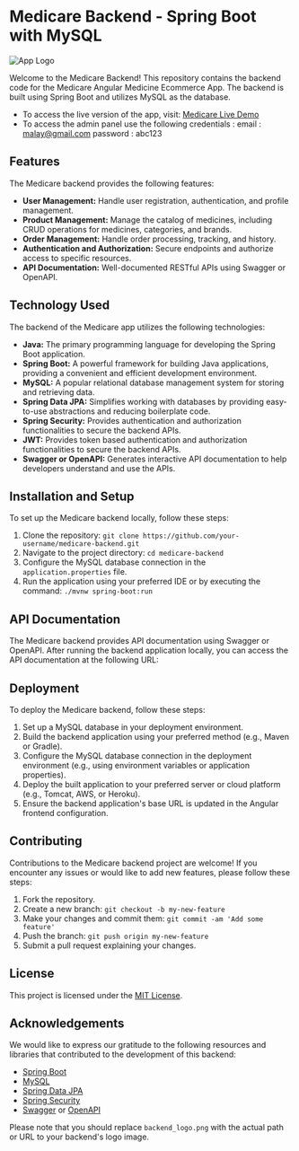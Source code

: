 # Medicare Backend - Spring Boot with MySQL

![App Logo](backend_logo.png)

Welcome to the Medicare Backend! This repository contains the backend code for the Medicare Angular Medicine Ecommerce App. The backend is built using Spring Boot and utilizes MySQL as the database.
- To access the live version of the app, visit: [Medicare Live Demo](http://15.207.29.70/)
- To access the admin panel use the following credentials : email : malay@gmail.com password : abc123
## Features

The Medicare backend provides the following features:

- **User Management:** Handle user registration, authentication, and profile management.
- **Product Management:** Manage the catalog of medicines, including CRUD operations for medicines, categories, and brands.
- **Order Management:** Handle order processing, tracking, and history.
- **Authentication and Authorization:** Secure endpoints and authorize access to specific resources.
- **API Documentation:** Well-documented RESTful APIs using Swagger or OpenAPI.

## Technology Used

The backend of the Medicare app utilizes the following technologies:

- **Java:** The primary programming language for developing the Spring Boot application.
- **Spring Boot:** A powerful framework for building Java applications, providing a convenient and efficient development environment.
- **MySQL:** A popular relational database management system for storing and retrieving data.
- **Spring Data JPA:** Simplifies working with databases by providing easy-to-use abstractions and reducing boilerplate code.
- **Spring Security:** Provides authentication and authorization functionalities to secure the backend APIs.
-  **JWT:** Provides token based authentication and authorization functionalities to secure the backend APIs.
- **Swagger or OpenAPI:** Generates interactive API documentation to help developers understand and use the APIs.

## Installation and Setup

To set up the Medicare backend locally, follow these steps:

1. Clone the repository: `git clone https://github.com/your-username/medicare-backend.git`
2. Navigate to the project directory: `cd medicare-backend`
3. Configure the MySQL database connection in the `application.properties` file.
4. Run the application using your preferred IDE or by executing the command: `./mvnw spring-boot:run`

## API Documentation

The Medicare backend provides API documentation using Swagger or OpenAPI. After running the backend application locally, you can access the API documentation at the following URL:


## Deployment

To deploy the Medicare backend, follow these steps:

1. Set up a MySQL database in your deployment environment.
2. Build the backend application using your preferred method (e.g., Maven or Gradle).
3. Configure the MySQL database connection in the deployment environment (e.g., using environment variables or application properties).
4. Deploy the built application to your preferred server or cloud platform (e.g., Tomcat, AWS, or Heroku).
5. Ensure the backend application's base URL is updated in the Angular frontend configuration.

## Contributing

Contributions to the Medicare backend project are welcome! If you encounter any issues or would like to add new features, please follow these steps:

1. Fork the repository.
2. Create a new branch: `git checkout -b my-new-feature`
3. Make your changes and commit them: `git commit -am 'Add some feature'`
4. Push the branch: `git push origin my-new-feature`
5. Submit a pull request explaining your changes.

## License

This project is licensed under the [MIT License](LICENSE).

## Acknowledgements

We would like to express our gratitude to the following resources and libraries that contributed to the development of this backend:

- [Spring Boot](https://spring.io/projects/spring-boot)
- [MySQL](https://www.mysql.com/)
- [Spring Data JPA](https://spring.io/projects/spring-data-jpa)
- [Spring Security](https://spring.io/projects/spring-security)
- [Swagger](https://swagger.io/) or [OpenAPI](https://www.openapis.org/)

Please note that you should replace `backend_logo.png` with the actual path or URL to your backend's logo image.
